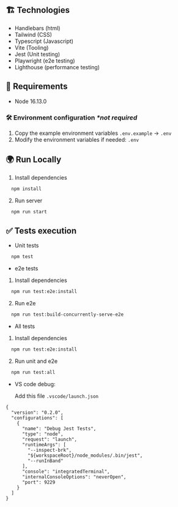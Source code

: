## 🏗️ Technologies

- Handlebars (html)
- Tailwind (CSS)
- Typescript (Javascript)
- Vite (Tooling)
- Jest (Unit testing)
- Playwright (e2e testing)
- Lighthouse (performance testing)

## 📑 Requirements

- Node 16.13.0

### 🛠️ Environment configuration _\*not required_

1. Copy the example environment variables `.env.example` -> `.env`
2. Modify the environment variables if needed: `.env`

## 🌍 Run Locally

1. Install dependencies

```bash
  npm install
```

2. Run server

```bash
  npm run start
```

## ✅ Tests execution

- Unit tests

```bash
  npm test
```

- e2e tests

1. Install dependencies

```bash
  npm run test:e2e:install
```

2. Run e2e

```bash
  npm run test:build-concurrently-serve-e2e
```

- All tests

1. Install dependencies

```bash
  npm run test:e2e:install
```

2. Run unit and e2e

```bash
  npm run test:all
```

- VS code debug:

  Add this file `.vscode/launch.json`

```
{
  "version": "0.2.0",
  "configurations": [
    {
      "name": "Debug Jest Tests",
      "type": "node",
      "request": "launch",
      "runtimeArgs": [
        "--inspect-brk",
        "${workspaceRoot}/node_modules/.bin/jest",
        "--runInBand"
      ],
      "console": "integratedTerminal",
      "internalConsoleOptions": "neverOpen",
      "port": 9229
    }
  ]
}
```
